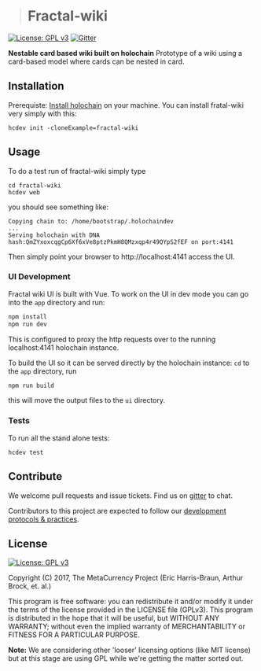 ># Fractal-wiki

[![License: GPL v3](https://img.shields.io/badge/License-GPL%20v3-blue.svg)](http://www.gnu.org/licenses/gpl-3.0)
[![Gitter](https://badges.gitter.im/metacurrency/holochain.svg)](https://gitter.im/metacurrency/holochain?utm_source=badge&utm_medium=badge&utm_campaign=pr-badge&utm_content=body_badge)

**Nestable card based wiki built on holochain**
Prototype of a wiki using a card-based model where cards can be nested in card.

## Installation

Prerequiste: [Install holochain](https://github.com/metacurrency/holochain/#installation) on your machine.
You can install fratal-wiki very simply with this:

``` shell
hcdev init -cloneExample=fractal-wiki

```

## Usage

To do a test run of fractal-wiki simply type

``` shell
cd fractal-wiki
hcdev web
```
you should see something like:

``` shell
Copying chain to: /home/bootstrap/.holochaindev
...
Serving holochain with DNA hash:QmZYxoxcqgCp6Xf6xVe8ptzPkmH8QMzxqp4r49QYpS2fEF on port:4141
```
Then simply point your browser to http://localhost:4141 access the UI.

### UI Development

Fractal wiki UI is built with Vue.  To work on the UI in dev mode you can go into the `app` directory and run:

``` bash
npm install
npm run dev
```

This is configured to proxy the http requests over to the running localhost:4141 holochain instance.

To build the UI so it can be served directly by the holochain instance: `cd` to the `app` directory, run
``` bash
npm run build
```

this will move the output files to the `ui` directory.

### Tests
To run all the stand alone tests:

``` shell
hcdev test
```

## Contribute
We welcome pull requests and issue tickets.  Find us on [gitter](https://gitter.im/metacurrency/holochain) to chat.

Contributors to this project are expected to follow our [development protocols & practices](https://github.com/metacurrency/holochain/wiki/Development-Protocols).


## License
[![License: GPL v3](https://img.shields.io/badge/License-GPL%20v3-blue.svg)](http://www.gnu.org/licenses/gpl-3.0)

Copyright (C) 2017, The MetaCurrency Project (Eric Harris-Braun, Arthur Brock, et. al.)

This program is free software: you can redistribute it and/or modify it under the terms of the license provided in the LICENSE file (GPLv3).  This program is distributed in the hope that it will be useful, but WITHOUT ANY WARRANTY; without even the implied warranty of MERCHANTABILITY or FITNESS FOR A PARTICULAR PURPOSE.

**Note:** We are considering other 'looser' licensing options (like MIT license) but at this stage are using GPL while we're getting the matter sorted out.
